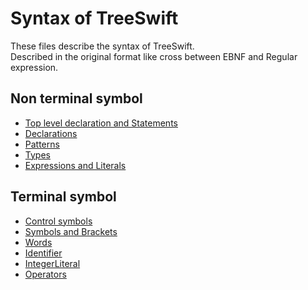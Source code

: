 Syntax of TreeSwift
=====

These files describe the syntax of TreeSwift.  
Described in the original format like cross between EBNF and Regular expression.

## Non terminal symbol

* [Top level declaration and Statements](top_level_declaration_and_statements.md)
* [Declarations](declarations.md)
* [Patterns](patterns.md)
* [Types](types.md)
* [Expressions and Literals](expressions_and_literals.md)

## Terminal symbol

* [Control symbols](control_symbols.md)
* [Symbols and Brackets](symbols_and_brackets.md)
* [Words](words.md)
* [Identifier](identifier.md)
* [IntegerLiteral](integer_literal.md)
* [Operators](operators.md)
